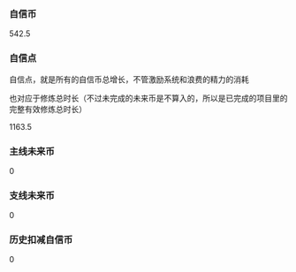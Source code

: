 ### 自信币
542.5

### 自信点
自信点，就是所有的自信币总增长，不管激励系统和浪费的精力的消耗

也对应于修炼总时长（不过未完成的未来币是不算入的，所以是已完成的项目里的完整有效修炼总时长）

1163.5

### 主线未来币
0

### 支线未来币
0

### 历史扣减自信币
0
